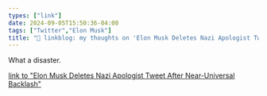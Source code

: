 ```yaml
---
types: ["link"]
date: 2024-09-05T15:50:36-04:00
tags: ["Twitter","Elon Musk"]
title: "🔗 linkblog: my thoughts on 'Elon Musk Deletes Nazi Apologist Tweet After Near-Universal Backlash'"
---
```

What a disaster.

[link to "Elon Musk Deletes Nazi Apologist Tweet After Near-Universal Backlash"](https://futurism.com/the-byte/elon-musk-deletes-nazi-apologist-tweet)
